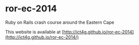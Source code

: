 ror-ec-2014
===========

Ruby on Rails crash course around the Eastern Cape

This website is available at [http://ict4g.github.io/ror-ec-2014](http://ict4g.github.io/ror-ec-2014/)
